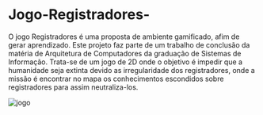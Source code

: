# Jogo-Registradores-
O jogo Registradores é uma proposta de ambiente gamificado, afim de gerar aprendizado.  Este projeto faz parte de um trabalho de conclusão da matéria de Arquitetura de Computadores da graduação de Sistemas de Informação. Trata-se de um jogo de 2D onde o objetivo é impedir que a humanidade seja extinta devido as irregularidade dos registradores, onde a missão é encontrar no mapa os conhecimentos escondidos sobre registradores para assim neutraliza-los.

![jogo](https://github.com/Yasbarros/Jogo-Registradores-/assets/94705864/3a29e1c0-2a85-45fa-8756-68c0df365c11)
